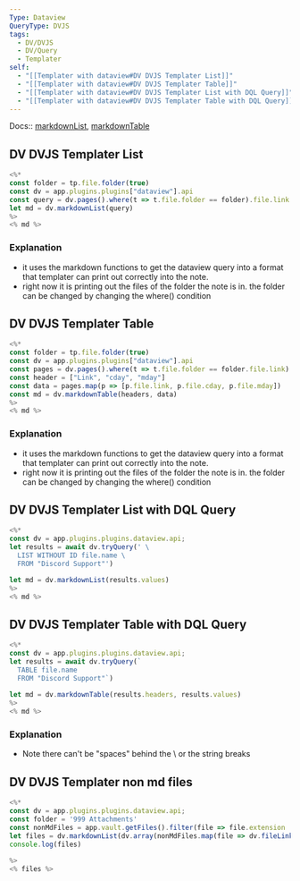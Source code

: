 ```yaml
---
Type: Dataview
QueryType: DVJS
tags:
  - DV/DVJS
  - DV/Query
  - Templater
self:
  - "[[Templater with dataview#DV DVJS Templater List]]"
  - "[[Templater with dataview#DV DVJS Templater Table]]"
  - "[[Templater with dataview#DV DVJS Templater List with DQL Query]]"
  - "[[Templater with dataview#DV DVJS Templater Table with DQL Query]]"
---
```

Docs:: [markdownList](https://blacksmithgu.github.io/obsidian-dataview/api/code-reference/#dvmarkdownlistvalues), [markdownTable](https://blacksmithgu.github.io/obsidian-dataview/api/code-reference/#dvmarkdowntableheaders-values)


## DV DVJS Templater List

```js
<%*
const folder = tp.file.folder(true)
const dv = app.plugins.plugins["dataview"].api
const query = dv.pages().where(t => t.file.folder == folder).file.link
let md = dv.markdownList(query)
%>
<% md %>
```

### Explanation

- it uses the markdown functions to get the dataview query into a format that templater can print out correctly into the note.
- right now it is printing out the files of the folder the note is in. the folder can be changed by changing the where() condition

## DV DVJS Templater Table


```js
<%*
const folder = tp.file.folder(true)
const dv = app.plugins.plugins["dataview"].api
const pages = dv.pages().where(t => t.file.folder == folder.file.link)
const header = ["Link", "cday", "mday"]
const data = pages.map(p => [p.file.link, p.file.cday, p.file.mday])
const md = dv.markdownTable(headers, data)
%>
<% md %>
```

### Explanation

- it uses the markdown functions to get the dataview query into a format that templater can print out correctly into the note.
- right now it is printing out the files of the folder the note is in. the folder can be changed by changing the where() condition

## DV DVJS Templater List with DQL Query

```js
<%*
const dv = app.plugins.plugins.dataview.api;
let results = await dv.tryQuery(' \
  LIST WITHOUT ID file.name \
  FROM "Discord Support"')

let md = dv.markdownList(results.values)
%>
<% md %>
```


## DV DVJS Templater Table with DQL Query

```js
<%*
const dv = app.plugins.plugins.dataview.api;
let results = await dv.tryQuery(`
  TABLE file.name
  FROM "Discord Support"`)
  
let md = dv.markdownTable(results.headers, results.values)
%>
<% md %>
```

### Explanation 

- Note there can't be "spaces" behind the \ or the string breaks

## DV DVJS Templater non md files

```js
<%*
const dv = app.plugins.plugins.dataview.api;
const folder = '999 Attachments'
const nonMdFiles = app.vault.getFiles().filter(file => file.extension !== 'md' && file.path.includes(folder))
let files = dv.markdownList(dv.array(nonMdFiles.map(file => dv.fileLink(file.path))).sort((file) => file.path, "asc"))
console.log(files)
  
%>
<% files %>
```

